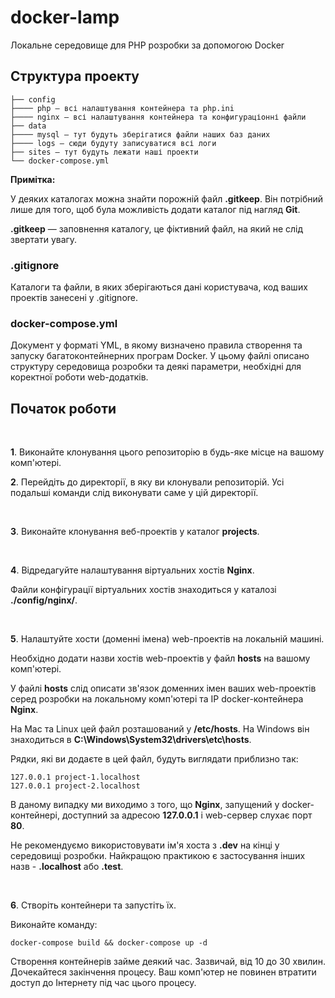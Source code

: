 # docker-lamp
Локальне середовище для PHP розробки за допомогою Docker

## Структура проекту

```
├── config
├──── php — всі налаштування контейнера та php.ini
├──── nginx — всі налаштування контейнера та конфигураціонні файли
├── data
├──── mysql — тут будуть зберігатися файли наших баз даних
├──── logs — сюди будуту записуватися всі логи
├── sites — тут будуть лежати наші проекти
└── docker-compose.yml
```

**Примітка:**

У деяких каталогах можна знайти порожній файл **.gitkeep**. Він потрібний лише для того, щоб була можливість додати каталог під нагляд **Git**.

**.gitkeep** — заповнення каталогу, це фіктивний файл, на який не слід звертати увагу.

### .gitignore

Каталоги та файли, в яких зберігаються дані користувача, код ваших проектів занесені у .gitignore.

### docker-compose.yml

Документ у форматі YML, в якому визначено правила створення та запуску багатоконтейнерних програм Docker.
У цьому файлі описано структуру середовища розробки та деякі параметри, необхідні для коректної роботи web-додатків.

## Початок роботи

<br>

**1**. Виконайте клонування цього репозиторію в будь-яке місце на вашому комп'ютері.

**2**. Перейдіть до директорії, в яку ви клонували репозиторій. Усі подальші команди слід виконувати саме у цій директорії.

<br>

**3**. Виконайте клонування веб-проектів у каталог **projects**.

<br>

**4**. Відредагуйте налаштування віртуальних хостів **Nginx**.

Файли конфігурації віртуальних хостів знаходиться у каталозі **./config/nginx/**.

<br>

**5**. Налаштуйте хости (доменні імена) web-проектів на локальній машині.

Необхідно додати назви хостів web-проектів у файл **hosts** на вашому комп'ютері.

У файлі **hosts** слід описати зв'язок доменних імен ваших web-проектів серед розробки на локальному комп'ютері та IP docker-контейнера **Nginx**.
 
На Mac та Linux цей файл розташований у **/etc/hosts**. На Windows він знаходиться в **C:\Windows\System32\drivers\etc\hosts**.

Рядки, які ви додаєте в цей файл, будуть виглядати приблизно так:

````
127.0.0.1 project-1.localhost
127.0.0.1 project-2.localhost
````

В даному випадку ми виходимо з того, що **Nginx**, запущений у docker-контейнері, доступний за адресою **127.0.0.1** і web-сервер слухає порт **80**.

Не рекомендуємо використовувати ім'я хоста з **.dev** на кінці у середовищі розробки. Найкращою практикою є застосування інших назв - **.localhost** або **.test**.

<br>

**6**. Створіть контейнери та запустіть їх.

Виконайте команду:

``` shell script
docker-compose build && docker-compose up -d
```

Створення контейнерів займе деякий час. Зазвичай, від 10 до 30 хвилин. Дочекайтеся закінчення процесу. Ваш комп'ютер не повинен втратити доступ до Інтернету під час цього процесу.

<br>

